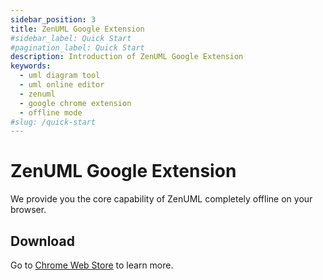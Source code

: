 ```yaml
---
sidebar_position: 3
title: ZenUML Google Extension
#sidebar_label: Quick Start
#pagination_label: Quick Start
description: Introduction of ZenUML Google Extension
keywords:
  - uml diagram tool
  - uml online editor
  - zenuml
  - google chrome extension
  - offline mode
#slug: /quick-start
---
```


# ZenUML Google Extension

We provide you the core capability of ZenUML completely offline on your browser.

## Download

Go to [Chrome Web Store](https://chromewebstore.google.com/detail/zenuml-sequence/kcpganeflmhffnlofpdmcjklmdpbbmef?pli=1) to learn more.
